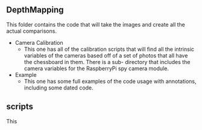 ## DepthMapping

This folder contains the code that will take the images and create
all the actual comparisons. 

 + Camera Calibration
   + This one has all of the calibration scripts that will find
all the intrinsic variables of the cameras based off of a set of 
photos that all have the chessboard in them. There is a sub-
directory that includes the camera variables for the RaspberryPi
spy camera module. 
 + Example
   + This one has some full examples of the code usage with 
annotations, including some dated code. 

## scripts

This  
